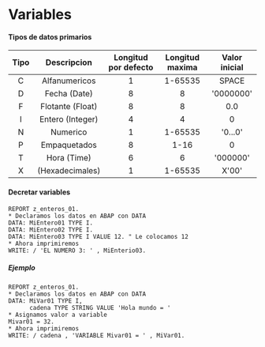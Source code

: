 # Variables

#### Tipos de datos primarios

|Tipo|Descripcion|Longitud por defecto|Longitud maxima|Valor inicial|
|:-:|:-:|:-:|:-:|:-:|
|C|Alfanumericos|1|1-65535|SPACE|
|D|Fecha (Date)|8|8|'0000000'|
|F|Flotante (Float)|8|8|0.0|
|I|Entero (Integer)|4|4|0|
|N|Numerico|1|1-65535|'0...0'|
|P|Empaquetados|8|1-16|0|
|T|Hora (Time)|6|6|'000000'|
|X|(Hexadecimales)|1|1-65535|X'00'|

#### Decretar variables
```
REPORT z_enteros_01.
* Declaramos los datos en ABAP con DATA
DATA: MiEntero01 TYPE I.
DATA: MiEntero02 TYPE I.
DATA: MiEntero03 TYPE I VALUE 12. " Le colocamos 12
* Ahora imprimiremos
WRITE: / 'EL NUMERO 3: ' , MiEnterio03.
```

##### Ejemplo
```
REPORT z_enteros_01.
* Declaramos los datos en ABAP con DATA
DATA: MiVar01 TYPE I,
      cadena TYPE STRING VALUE 'Hola mundo = '
* Asignamos valor a variable
Mivar01 = 32.
* Ahora imprimiremos
WRITE: / cadena , 'VARIABLE Mivar01 = ' , MiVar01.
```
